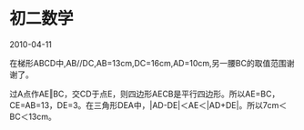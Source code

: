 # 初二数学
2010-04-11


在梯形ABCD中,AB//DC,AB=13cm,DC=16cm,AD=10cm,另一腰BC的取值范围谢谢了。


过A点作AE‖BC，交CD于点E，则四边形AECB是平行四边形。所以AE=BC，CE=AB=13，DE=3。在三角形DEA中，|AD-DE|＜AE＜|AD+DE|。所以7cm＜BC＜13cm。
